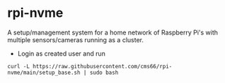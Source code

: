 # rpi-nvme
A setup/management system for a home network of Raspberry Pi's with multiple sensors/cameras running as a cluster.

- Login as created user and run
```
curl -L https://raw.githubusercontent.com/cms66/rpi-nvme/main/setup_base.sh | sudo bash

```

